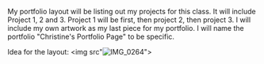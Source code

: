 My portfolio layout will be listing out my projects for this class. 
It will include Project 1, 2 and 3. Project 1 will be first, then project 2, then project 3. I will include my own artwork as my last piece for my portfolio.
I will name the portfolio "Christine's Portfolio Page" to be specific.

Idea for the layout:
<img src"![IMG_0264](https://user-images.githubusercontent.com/97540755/165859778-4e12475f-ef79-4802-9398-54cfb0fda9b1.JPG)">
